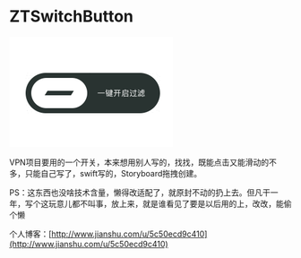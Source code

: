 # ZTSwitchButton

![img](https://github.com/JoviZT/ZTSwitchButton/raw/master/display.gif)  

VPN项目要用的一个开关，本来想用别人写的，找找，既能点击又能滑动的不多，只能自己写了，swift写的，Storyboard拖拽创建。

PS：这东西也没啥技术含量，懒得改适配了，就原封不动的扔上去。但凡干一年，写个这玩意儿都不叫事，放上来，就是谁看见了要是以后用的上，改改，能偷个懒

个人博客：[http://www.jianshu.com/u/5c50ecd9c410](http://www.jianshu.com/u/5c50ecd9c410)
